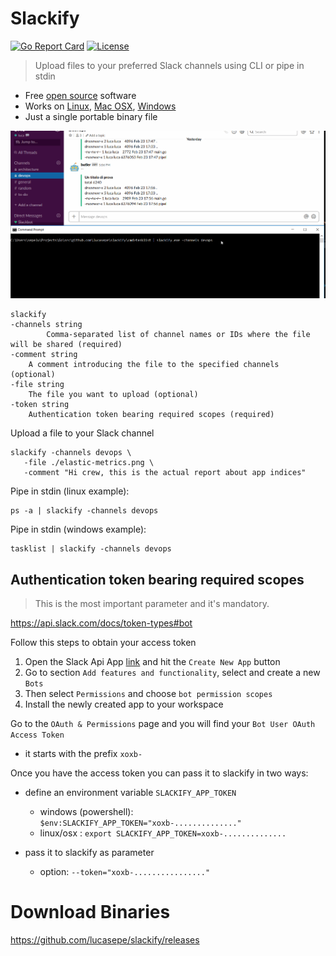 # Slackify

[![Go Report Card](https://goreportcard.com/badge/github.com/lucasepe/slackify)](https://goreportcard.com/report/github.com/lucasepe/slackify) [![License](https://img.shields.io/badge/License-MIT-blue.svg)](https://github.com/gojp/goreportcard/blob/master/LICENSE)

> Upload files to your preferred Slack channels using CLI or pipe in stdin


- Free [open source](https://github.com/lucasepe/slackify) software
- Works on [Linux](https://github.com/lucasepe/slackify/releases/download/1.0.0/slackify-linux-amd64), [Mac OSX](https://github.com/lucasepe/slackify/releases/download/1.0.0/slackify-darwin-amd64), [Windows](https://github.com/lucasepe/slackify/releases/download/1.0.0/slackify-windows-amd64.exe)
- Just a single portable binary file

![Slackify](./slackify.gif)

```
slackify 
-channels string
        Comma-separated list of channel names or IDs where the file will be shared (required)
-comment string
    A comment introducing the file to the specified channels (optional)
-file string
    The file you want to upload (optional)
-token string
    Authentication token bearing required scopes (required)
```

Upload a file to your Slack channel

```
slackify -channels devops \
   -file ./elastic-metrics.png \
   -comment "Hi crew, this is the actual report about app indices"
```

Pipe in stdin (linux example):
```
ps -a | slackify -channels devops
```

Pipe in stdin (windows example):
```
tasklist | slackify -channels devops
```

## Authentication token bearing required scopes

> This is the most important parameter and it's mandatory.

https://api.slack.com/docs/token-types#bot

Follow this steps to obtain your access token

1. Open the Slack Api App [link](https://api.slack.com/apps) and hit the `Create New App` button
2. Go to section `Add features and functionality`, select and create a new `Bots`
3. Then select `Permissions` and choose `bot permission scopes`
4. Install the newly created app to your workspace

Go to the `OAuth & Permissions` page and you will find your `Bot User OAuth Access Token`

- it starts with the prefix `xoxb-`

Once you have the access token you can pass it to slackify in two ways:

- define an environment variable `SLACKIFY_APP_TOKEN`
  - windows (powershell): `$env:SLACKIFY_APP_TOKEN="xoxb-.............."`
  - linux/osx : `export SLACKIFY_APP_TOKEN=xoxb-..............`

- pass it to slackify as parameter 
  - option: `--token="xoxb-................"`

# Download Binaries

https://github.com/lucasepe/slackify/releases

